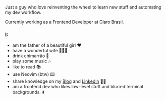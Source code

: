 Just a guy who love reinventing the wheel to learn new stuff and automating my dev workflow. 

Currently working as a Frontend Developer at Claro Brasil.

### I:
  - am the father of a beautiful girl ❤️
  - have a wonderful wife 👰🏻‍♀️
  - drink chimarrão 🧉
  - play some music 🎶
  - like to read 📚
  - use Neovim (btw) ⌨️
  - share knowledge on my [Blog](https://www.itallo.tech/blog) and [LinkedIn](https://www.linkedin.com/in/itallosavieira/)  ✍🏻
  - am a frontend dev who likes low-level stuff and blurred terminal backgrounds. ⬇️
